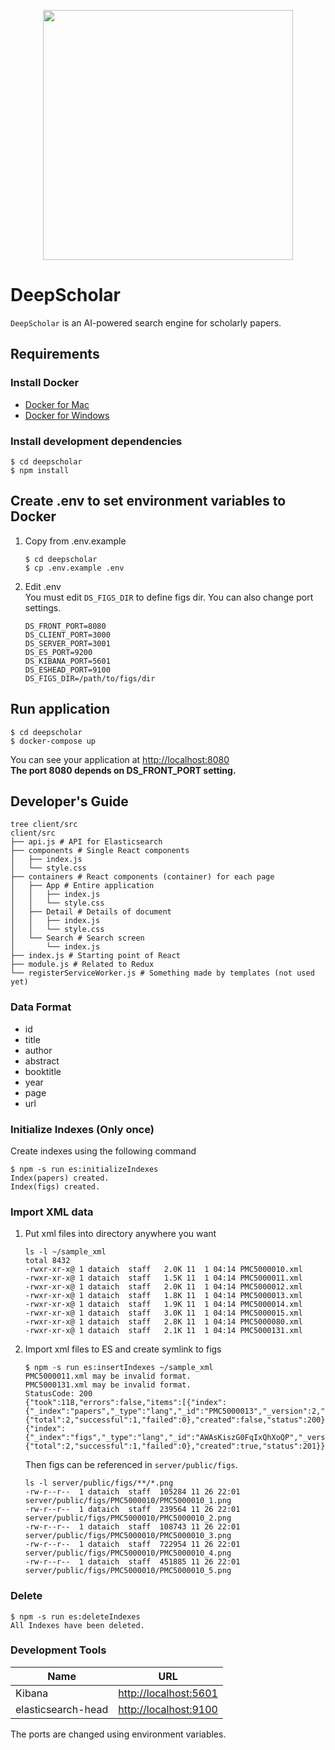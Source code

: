 <p align="center"><img src="https://github.com/paperai/deepscholar/blob/master/deepscholar_logo.png" width="400"></p>

# DeepScholar
`DeepScholar` is an AI-powered search engine for scholarly papers.

## Requirements

### Install Docker
- [Docker for Mac](https://www.docker.com/docker-mac)
- [Docker for Windows](https://www.docker.com/docker-windows)

### Install development dependencies

```
$ cd deepscholar
$ npm install
```

## Create .env to set environment variables to Docker

1. Copy from .env.example
    ```
    $ cd deepscholar
    $ cp .env.example .env
    ```

2. Edit .env  
You must edit `DS_FIGS_DIR` to define figs dir.
You can also change port settings.
    ```
    DS_FRONT_PORT=8080
    DS_CLIENT_PORT=3000
    DS_SERVER_PORT=3001
    DS_ES_PORT=9200
    DS_KIBANA_PORT=5601
    DS_ESHEAD_PORT=9100
    DS_FIGS_DIR=/path/to/figs/dir
    ```

## Run application

```
$ cd deepscholar
$ docker-compose up
```

You can see your application at [http://localhost:8080](http://localhost:8080)  
**The port 8080 depends on DS_FRONT_PORT setting.**

## Developer's Guide
```
tree client/src
client/src
├── api.js # API for Elasticsearch
├── components # Single React components
│   ├── index.js
│   └── style.css
├── containers # React components (container) for each page
│   ├── App # Entire application
│   │   ├── index.js
│   │   └── style.css
│   ├── Detail # Details of document
│   │   ├── index.js
│   │   └── style.css
│   └── Search # Search screen
│       └── index.js
├── index.js # Starting point of React
├── module.js # Related to Redux
└── registerServiceWorker.js # Something made by templates (not used yet)
```

### Data Format
* id
* title
* author
* abstract
* booktitle
* year
* page
* url

### Initialize Indexes (Only once)

Create indexes using the following command
```
$ npm -s run es:initializeIndexes
Index(papers) created.
Index(figs) created.
```

### Import XML data

1. Put xml files into directory anywhere you want  
    ```
    ls -l ~/sample_xml
    total 8432
    -rwxr-xr-x@ 1 dataich  staff   2.0K 11  1 04:14 PMC5000010.xml
    -rwxr-xr-x@ 1 dataich  staff   1.5K 11  1 04:14 PMC5000011.xml
    -rwxr-xr-x@ 1 dataich  staff   2.0K 11  1 04:14 PMC5000012.xml
    -rwxr-xr-x@ 1 dataich  staff   1.8K 11  1 04:14 PMC5000013.xml
    -rwxr-xr-x@ 1 dataich  staff   1.9K 11  1 04:14 PMC5000014.xml
    -rwxr-xr-x@ 1 dataich  staff   3.0K 11  1 04:14 PMC5000015.xml
    -rwxr-xr-x@ 1 dataich  staff   2.8K 11  1 04:14 PMC5000080.xml
    -rwxr-xr-x@ 1 dataich  staff   2.1K 11  1 04:14 PMC5000131.xml
    ```
    
2. Import xml files to ES and create symlink to figs
    ```
    $ npm -s run es:insertIndexes ~/sample_xml
    PMC5000011.xml may be invalid format.
    PMC5000131.xml may be invalid format.
    StatusCode: 200
    {"took":118,"errors":false,"items":[{"index":{"_index":"papers","_type":"lang","_id":"PMC5000013","_version":2,"result":"updated","_shards":{"total":2,"successful":1,"failed":0},"created":false,"status":200}},{"index":{"_index":"figs","_type":"lang","_id":"AWAsKiszG0FqIxQhXoQP","_version":1,"result":"created","_shards":{"total":2,"successful":1,"failed":0},"created":true,"status":201}},
    ```

    Then figs can be referenced in `server/public/figs`. 
    ```
    ls -l server/public/figs/**/*.png
    -rw-r--r--  1 dataich  staff  105284 11 26 22:01 server/public/figs/PMC5000010/PMC5000010_1.png
    -rw-r--r--  1 dataich  staff  239564 11 26 22:01 server/public/figs/PMC5000010/PMC5000010_2.png
    -rw-r--r--  1 dataich  staff  108743 11 26 22:01 server/public/figs/PMC5000010/PMC5000010_3.png
    -rw-r--r--  1 dataich  staff  722954 11 26 22:01 server/public/figs/PMC5000010/PMC5000010_4.png
    -rw-r--r--  1 dataich  staff  451885 11 26 22:01 server/public/figs/PMC5000010/PMC5000010_5.png
    ```

### Delete
```
$ npm -s run es:deleteIndexes
All Indexes have been deleted.

```

### Development Tools

|        Name        |                      URL                       |
| ------------------ | ---------------------------------------------- |
| Kibana             | [http://localhost:5601](http://localhost:5601) |
| elasticsearch-head | [http://localhost:9100](http://localhost:9100) |

The ports are changed using environment variables.
